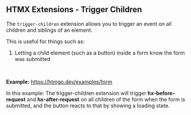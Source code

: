 ## HTMX Extensions - Trigger Children

The `trigger-children` extension allows you to trigger an event on all children and siblings of an element.

This is useful for things such as:
1. Letting a child element (such as a button) inside a form know the form was submitted

<br>

**Example:** https://htmgo.dev/examples/form

In this example: The trigger-children extension will trigger **hx-before-request** and **hx-after-request** 
on all children of the form when the form is submitted, and the button reacts to that by showing a loading state.
